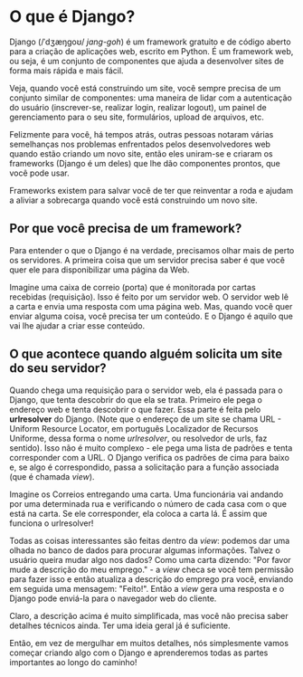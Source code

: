 # O que é Django?

Django (/ˈdʒæŋɡoʊ/ _jang-goh_) é um framework gratuito e de código aberto para a criação de aplicações web, escrito em Python. É um framework web, ou seja, é um conjunto de componentes que ajuda a desenvolver sites de forma mais rápida e mais fácil.

Veja, quando você está construindo um site, você sempre precisa de um conjunto similar de componentes: uma maneira de lidar com
a autenticação do usuário (inscrever-se, realizar login, realizar logout), um painel de gerenciamento para o seu site,
formulários, upload de arquivos, etc.

Felizmente para você, há tempos atrás, outras pessoas notaram várias semelhanças nos problemas enfrentados pelos desenvolvedores web quando estão criando um novo site, então eles uniram-se e criaram os frameworks (Django é um deles) que lhe dão componentes prontos, que você pode usar.

Frameworks existem para salvar você de ter que reinventar a roda e ajudam a aliviar a sobrecarga quando você está construindo um
novo site.

## Por que você precisa de um framework?

Para entender o que o Django é na verdade, precisamos olhar mais de perto os servidores. A primeira coisa que um servidor precisa saber é que você quer ele para disponibilizar uma página da Web.

Imagine uma caixa de correio (porta) que é monitorada por cartas recebidas (requisição). Isso é feito por um servidor web. O servidor web lê a carta e envia uma resposta com uma página web. Mas, quando você quer enviar alguma coisa, você precisa ter um
conteúdo. E o Django é aquilo que vai lhe ajudar a criar esse conteúdo.

## O que acontece quando alguém solicita um site do seu servidor?

Quando chega uma requisição para o servidor web, ela é passada para o Django, que tenta descobrir do que ela se trata. Primeiro
ele pega o endereço web e tenta descobrir o que fazer. Essa parte é feita pelo **urlresolver** do Django. (Note que o endereço de um site se chama URL - Uniform Resource Locator, em português Localizador de Recursos Uniforme, dessa forma o nome *urlresolver*, ou resolvedor de urls, faz sentido). Isso não é muito complexo - ele pega uma lista de padrões e tenta corresponder com a URL. O Django verifica os padrões de cima para baixo e, se algo é correspondido, passa a solicitação para a função associada (que é chamada *view*).

Imagine os Correios entregando uma carta. Uma funcionária vai andando por uma determinada rua e verificando o número de cada casa
com o que está na carta. Se ele corresponder, ela coloca a carta lá. É assim que funciona o urlresolver!

Todas as coisas interessantes são feitas dentro da *view*: podemos dar uma olhada no banco de dados para procurar algumas informações. Talvez o usuário queira mudar algo nos dados? Como uma carta dizendo: "Por favor mude a descrição do meu emprego." - a *view* checa se você tem permissão para fazer isso e então atualiza a descrição do emprego pra você, enviando em seguida uma mensagem: "Feito!". Então a *view* gera uma resposta e o Django pode enviá-la para o navegador web do cliente.

Claro, a descrição acima é muito simplificada, mas você não precisa saber detalhes técnicos ainda. Ter uma ideia geral já é suficiente.

Então, em vez de mergulhar em muitos detalhes, nós simplesmente vamos começar criando algo com o Django e aprenderemos todas as partes importantes ao longo do caminho!
